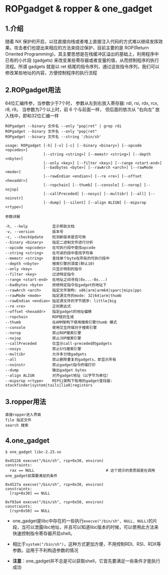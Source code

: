# ROPgadget & ropper & one_gadget



## 1.介绍

随着 NX 保护的开启，以往直接向栈或者堆上直接注入代码的方式难以继续发挥效果。攻击者们也提出来相应的方法来绕过保护，目前主要的是 ROP(Return Oriented Programming)，其主要思想是在栈缓冲区溢出的基础上，利用程序中已有的小片段 (gadgets) 来改变某些寄存器或者变量的值，从而控制程序的执行流程。所谓 gadgets 就是以 ret 结尾的指令序列，通过这些指令序列，我们可以修改某些地址的内容，方便控制程序的执行流程



## 2.ROPgadget用法

64位汇编传参，当参数少于7个时， 参数从左到右放入寄存器: rdi, rsi, rdx, rcx, r8, r9。 当参数为7个以上时，前 6 个与前面一样， 但后面的依次从 “右向左” 放入栈中，即和32位汇编一样

```
ROPgadget --binary 文件名 --only "pop|ret" | grep rdi
ROPgadget --binary 文件名 --only "pop|ret"
ROPgadget --binary 文件名 --string '/bin/sh'
```

```
usage: ROPgadget [-h] [-v] [-c] [--binary <binary>] [--opcode <opcodes>]
                 [--string <string>] [--memstr <string>] [--depth <nbyte>]
                 [--only <key>] [--filter <key>] [--range <start-end>]
                 [--badbytes <byte>] [--rawArch <arch>] [--rawMode <mode>]
                 [--rawEndian <endian>] [--re <re>] [--offset <hexaddr>]
                 [--ropchain] [--thumb] [--console] [--norop] [--nojop]
                 [--callPreceded] [--nosys] [--multibr] [--all] [--noinstr]
                 [--dump] [--silent] [--align ALIGN] [--mipsrop <rtype>]

参数详解

-h, --help           显示帮助文档
-v, --version        版本号
-c, --checkUpdate    检测新版本是否可用
--binary <binary>    指定二进制文件进行分析
--opcode <opcodes>   在可执行段中查找opcode
--string <string>    在可读的段中查找字符串
--memstr <string>    查找单个byte在所有的可执行段中
--depth <nbyte>      搜索引擎的深度(默认10)
--only <key>         只显示特别的指令
--filter <key>       过滤特定指令
--range <start-end>  在地址之间寻找(0x...-0x...)
--badbytes <byte>    拒绝特定指令在gadget的地址下
--rawArch <arch>     指定文件架构: x86|arm|arm64|sparc|mips|ppc
--rawMode <mode>     指定源文件的mode: 32|64|arm|thumb
--rawEndian <endian> 指定源文件的字节顺序: little|big
--re <re>            正则表达式
--offset <hexaddr>   指定gadget的地址偏移
--ropchain           ROP链的生成
--thumb              在ARM架构下使用搜索引擎thumb 模式
--console            使用交互终端对于搜索引擎
--norop              禁止ROP搜索引擎
--nojop              禁止JOP搜索引擎
--callPreceded       仅显示call-preceded的gadgets
--nosys              禁止SYS搜索引擎
--multibr            允许多分枝gadgets
--all                禁止删除重复的gadgets，即显示所有
--noinstr            禁止gadget指令终端打印
--dump               输出gadget bytes
--align ALIGN        对齐gadget地址（以字节为单位）
--mipsrop <rtype>    MIPSj架构下有用的gadget查找器: stackfinder|system|tails|lia0|registers
```



## 3.ropper用法

```
直接ropper进入界面
file 指定文件
search 搜索
```



## 4.one_gadget

```shell
$ one_gadget libc-2.23.so

0x45226 execve("/bin/sh", rsp+0x30, environ)
constraints:
  rax == NULL                                # 这个提示的意思就是在调用one_gadget前需要满足的条件

0x4527a execve("/bin/sh", rsp+0x30, environ)
constraints:
  [rsp+0x30] == NULL

0xf03a4 execve("/bin/sh", rsp+0x50, environ)
constraints:
  [rsp+0x50] == NULL
```

* one_gadget是libc中存在的一些执行`execve("/bin/sh", NULL, NULL)`的片段，当可以泄露libc地址，并且可以知道libc版本的时候，可以使用此方法来快速控制指令寄存器开启shell。

* 相比于`system("/bin/sh")`，这种方式更加方便，不用控制RDI、RSI、RDX等参数。运用于不利构造参数的情况
* **注意**：one_gadget并不总是可以获取shell，它首先要满足一些条件才能执行成功

